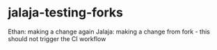 # jalaja-testing-forks

Ethan: making a change again
Jalaja: making a change from fork - this should not trigger the CI workflow
